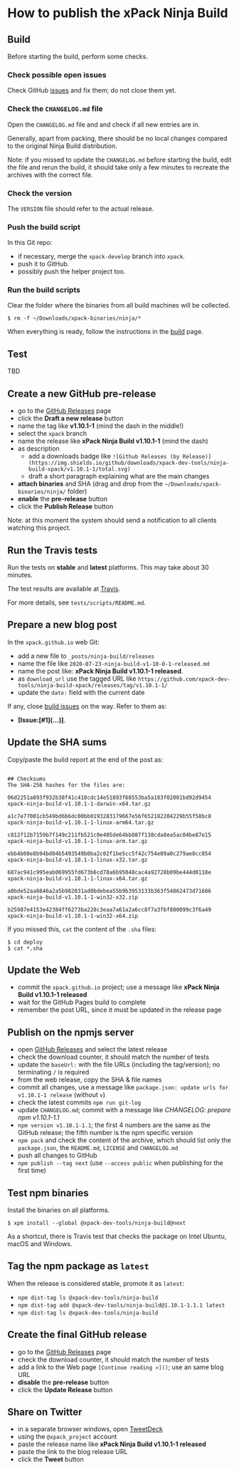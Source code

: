 # How to publish the xPack Ninja Build

## Build

Before starting the build, perform some checks.

### Check possible open issues

Check GitHub [issues](https://github.com/xpack-dev-tools/ninja-build-xpack/issues)
and fix them; do not close them yet.

### Check the `CHANGELOG.md` file

Open the `CHANGELOG.md` file and and check if all
new entries are in.

Generally, apart from packing, there should be no local changes compared
to the original Ninja Build distribution.

Note: if you missed to update the `CHANGELOG.md` before starting the build,
edit the file and rerun the build, it should take only a few minutes to
recreate the archives with the correct file.

### Check the version

The `VERSION` file should refer to the actual release.

### Push the build script

In this Git repo:

- if necessary, merge the `xpack-develop` branch into `xpack`.
- push it to GitHub.
- possibly push the helper project too.

### Run the build scripts

Clear the folder where the binaries from all build machines will be collected.

```
$ rm -f ~/Downloads/xpack-binaries/ninja/*
```

When everything is ready, follow the instructions in the
[build](https://github.com/xpack-dev-tools/ninja-build-xpack/blob/xpack/README-BUILD.md)
page.

## Test

TBD

## Create a new GitHub pre-release

- go to the [GitHub Releases](https://github.com/xpack-dev-tools/ninja-build-xpack/releases) page
- click the **Draft a new release** button
- name the tag like **v1.10.1-1** (mind the dash in the middle!)
- select the `xpack` branch
- name the release like **xPack Ninja Build v1.10.1-1** (mind the dash)
- as description
  - add a downloads badge like `![Github Releases (by Release)](https://img.shields.io/github/downloads/xpack-dev-tools/ninja-build-xpack/v1.10.1-1/total.svg)`
  - draft a short paragraph explaining what are the main changes
- **attach binaries** and SHA (drag and drop from the
`~/Downloads/xpack-binaries/ninja/` folder)
- **enable** the **pre-release** button
- click the **Publish Release** button

Note: at this moment the system should send a notification to all clients watching this project.

## Run the Travis tests

Run the tests on **stable** and **latest** platforms. This may take about 30
minutes.

The test results are available at
[Travis](https://travis-ci.org/github/xpack-dev-tools/ninja-build-xpack/builds/).

For more details, see `tests/scripts/README.md`.

## Prepare a new blog post

In the `xpack.github.io` web Git:

- add a new file to `_posts/ninja-build/releases`
- name the file like `2020-07-23-ninja-build-v1-10-0-1-released.md`
- name the post like: **xPack Ninja Build v1.10.1-1 released**.
- as `download_url` use the tagged URL like `https://github.com/xpack-dev-tools/ninja-build-xpack/releases/tag/v1.10.1-1/`
- update the `date:` field with the current date

If any, close
[build issues](https://github.com/xpack-dev-tools/ninja-build-xpack/issues)
on the way. Refer to them as:

- **[Issue:\[#1\]\(...\)]**.

## Update the SHA sums

Copy/paste the build report at the end of the post as:

```console

## Checksums
The SHA-256 hashes for the files are:

06d2251a893f932b38f41c418cdc14e51893f68553ba5a183f02001bd92d9454  
xpack-ninja-build-v1.10.1-1-darwin-x64.tar.gz

a1c7e77001cb549bd6b6dc00bb0193283179667e56f652182204229b55f58bc8  
xpack-ninja-build-v1.10.1-1-linux-arm64.tar.gz

c812f12b7159b7f149c211fb521c0e405de64bb087f138cda8ea5ac04be87e15  
xpack-ninja-build-v1.10.1-1-linux-arm.tar.gz

ebb4b08e8b94bd04b5493549b0ba2c02f1be5cc5f42c754e09a0c279ae8cc854  
xpack-ninja-build-v1.10.1-1-linux-x32.tar.gz

687ac941c995eab069955fd673b6cd78a6b95048cac4a92728b09be444d0118e  
xpack-ninja-build-v1.10.1-1-linux-x64.tar.gz

a0bde52aa8846a2a5b982031ad0bdebea55b9b3953133b363f54862473d71686  
xpack-ninja-build-v1.10.1-1-win32-x32.zip

b25987e4153e42384ff6273ba228c3eaa7a61a2a6cc8f7a3fbf800099c3f6a49  
xpack-ninja-build-v1.10.1-1-win32-x64.zip
```

If you missed this, `cat` the content of the `.sha` files:

```console
$ cd deploy
$ cat *.sha
```

## Update the Web

- commit the `xpack.github.io` project; use a message
  like **xPack Ninja Build v1.10.1-1 released**
- wait for the GitHub Pages build to complete
- remember the post URL, since it must be updated in the release page

## Publish on the npmjs server

- open [GitHub Releases](https://github.com/xpack-dev-tools/ninja-build-xpack/releases)
  and select the latest release
- check the download counter, it should match the number of tests
- update the `baseUrl:` with the file URLs (including the tag/version);
no terminating `/` is required
- from the web release, copy the SHA & file names
- commit all changes, use a message like
  `package.json: update urls for v1.10.1-1 release` (without `v`)
- check the latest commits `npm run git-log`
- update `CHANGELOG.md`; commit with a message like
  _CHANGELOG: prepare npm v1.10.1-1.1_
- `npm version v1.10.1-1.1`; the first 4 numbers are the same as the
  GitHub release; the fifth number is the npm specific version
- `npm pack` and check the content of the archive, which should list
only the `package.json`, the `README.md`, `LICENSE` and `CHANGELOG.md`
- push all changes to GitHub
- `npm publish --tag next` (use `--access public` when publishing for the first time)

## Test npm binaries

Install the binaries on all platforms.

```console
$ xpm install --global @xpack-dev-tools/ninja-build@next
```

As a shortcut, there is Travis test that checks the package on 
Intel Ubuntu, macOS and Windows.

## Tag the npm package as `latest`

When the release is considered stable, promote it as `latest`:

- `npm dist-tag ls @xpack-dev-tools/ninja-build`
- `npm dist-tag add @xpack-dev-tools/ninja-build@1.10.1-1.1.1 latest`
- `npm dist-tag ls @xpack-dev-tools/ninja-build`

## Create the final GitHub release

- go to the [GitHub Releases](https://github.com/xpack-dev-tools/ninja-build-xpack/releases) page
- check the download counter, it should match the number of tests
- add a link to the Web page `[Continue reading »]()`; use an same blog URL
- **disable** the **pre-release** button
- click the **Update Release** button

## Share on Twitter

- in a separate browser windows, open [TweetDeck](https://tweetdeck.twitter.com/)
- using the `@xpack_project` account
- paste the release name like **xPack Ninja Build v1.10.1-1 released**
- paste the link to the blog release URL
- click the **Tweet** button
